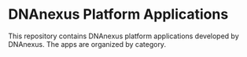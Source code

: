 DNAnexus Platform Applications
==============================

This repository contains DNAnexus platform applications developed by DNAnexus. The apps are organized by category.